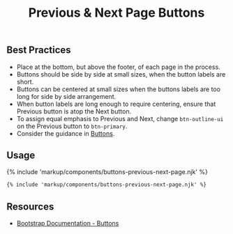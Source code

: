 ﻿---
title: Previous & Next Page Buttons
summary: Previous & Next Page buttons allow users to move through a sequential process.
tags: components, buttons
layout: page-guide
eleventyNavigation:
  key: Previous and Next Page Buttons
  parent: Components
  order: 80
  excerpt: Previous & Next Page buttons allow users to move through a sequential process.
  img: /img/illustrations/illus-buttons-back-fwd.svg
---

## Best Practices

- Place at the bottom, but above the footer, of each page in the process.
- Buttons should be side by side at small sizes, when the button labels are short.
- Buttons can be centered at small sizes when the buttons labels are too long for side by side arrangement.
- When button labels are long enough to require centering, ensure that Previous button is atop the Next button.
- To assign equal emphasis to Previous and Next, change `btn-outline-ui` on the Previous button to `btn-primary`.
- Consider the guidance in [Buttons](/components/buttons/).

## Usage

{% include 'markup/components/buttons-previous-next-page.njk' %}

``` html
{% include 'markup/components/buttons-previous-next-page.njk' %}
```

## Resources

* <a href="{% include 'links/buttons.njk' %}" target="_blank">Bootstrap Documentation - Buttons</a>
